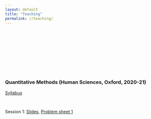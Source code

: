 ```yaml
---
layout: default
title: "Teaching"
permalink: //teaching/
---
```

<p><br></p>
<p><br></p>
<p><br></p>
<p><br></p>
<p><br></p>
<h3>Quantitative Methods (Human Sciences, Oxford, 2020-21)</h3>
<p><a href="https://github.com/eliasnosrati/eliasnosrati.github.io/blob/master/QM_2020.pdf" rel="noopener noreferrer" target="_blank">Syllabus</a></p>
<p><br></p>
<p>Session 1:&nbsp;<a href="https://github.com/eliasnosrati/eliasnosrati.github.io/blob/master/S1.pdf" rel="noopener noreferrer" target="_blank">Slides</a>, <a href="https://github.com/eliasnosrati/eliasnosrati.github.io/blob/master/PS1.pdf" rel="noopener noreferrer" target="_blank">Problem sheet 1</a></p>
